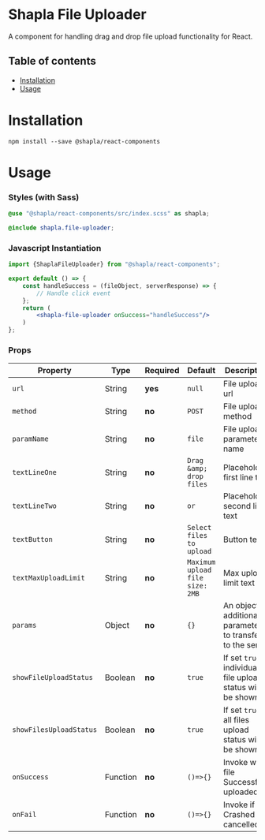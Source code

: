 # Shapla File Uploader

A component for handling drag and drop file upload functionality for React.

## Table of contents

- [Installation](#installation)
- [Usage](#usage)

# Installation

```
npm install --save @shapla/react-components
```

# Usage

### Styles (with Sass)

```scss
@use "@shapla/react-components/src/index.scss" as shapla;

@include shapla.file-uploader;
```

### Javascript Instantiation

```jsx
import {ShaplaFileUploader} from "@shapla/react-components";

export default () => {
    const handleSuccess = (fileObject, serverResponse) => {
        // Handle click event
    };
    return (
        <shapla-file-uploader onSuccess="handleSuccess"/>
    )
};
```

### Props

| Property                | Type     | Required | Default                         | Description                                                  |
|-------------------------|----------|----------|---------------------------------|--------------------------------------------------------------|
| `url`                   | String   | **yes**  | `null`                          | File upload url                                              |
| `method`                | String   | **no**   | `POST`                          | File upload method                                           |
| `paramName`             | String   | **no**   | `file`                          | File upload parameter name                                   |
| `textLineOne`           | String   | **no**   | `Drag &amp; drop files`         | Placeholder first line text                                  |
| `textLineTwo`           | String   | **no**   | `or`                            | Placeholder second line text                                 |
| `textButton`            | String   | **no**   | `Select files to upload`        | Button text                                                  |
| `textMaxUploadLimit`    | String   | **no**   | `Maximum upload file size: 2MB` | Max upload limit text                                        |
| `params`                | Object   | **no**   | `{}`                            | An object of additional parameters to transfer to the server |
| `showFileUploadStatus`  | Boolean  | **no**   | `true`                          | If set `true`, individual file upload status will be shown   |
| `showFilesUploadStatus` | Boolean  | **no**   | `true`                          | If set `true`, all files upload status will be shown         |
| `onSuccess`             | Function | **no**   | `()=>{}`                        | Invoke when file Successfully uploaded                       |
| `onFail`                | Function | **no**   | `()=>{}`                        | Invoke if file Crashed or cancelled                          |

